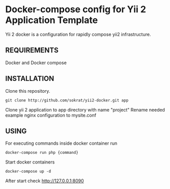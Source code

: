 Docker-compose config for Yii 2 Application Template
===================================
Yii 2 docker is a configuration for rapidly compose yii2 infrastructure.

REQUIREMENTS
------------

Docker and Docker compose

INSTALLATION
------------
Clone this repository. 
~~~
git clone http://github.com/sokrat/yii2-docker.git app
~~~
Clone yii 2 application to app directory with name "project"
Rename needed example nginx configuration to mysite.conf

USING
------
For executing commands inside docker container run
~~~
docker-compose run php {command}
~~~
Start docker containers 
~~~
docker-compose up -d
~~~
After start check http://127.0.0.1:8090